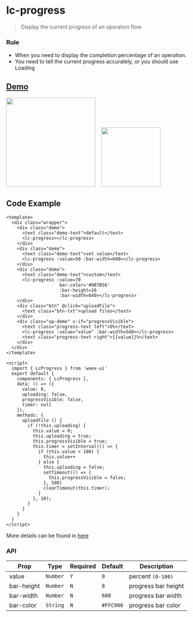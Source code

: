 # lc-progress 

> Display the current progress of an operation flow.

### Rule
- When you need to display the completion percentage of an operation.
- You need to tell the current progress accurately, or you should use Loading


## [Demo](https://h5.m.taobao.com/trip/lc-progress/index.html?_wx_tpl=https%3A%2F%2Fh5.m.taobao.com%2Ftrip%2Flc-progress%2Fdemo%2Findex.native-min.js)
<img src="https://img.alicdn.com/tfs/TB1RWnVSpXXXXaZXFXXXXXXXXXX-750-1334.gif" width="240"/>&nbsp;&nbsp;&nbsp;&nbsp;<img src="https://img.alicdn.com/tfs/TB1pSZaSpXXXXaXXXXXXXXXXXXX-200-200.png" width="160"/>

## Code Example

```vue
<template>
  <div class="wrapper">
    <div class="demo">
      <text class="demo-text">default</text>
      <lc-progress></lc-progress>
    </div>
    <div class="demo">
      <text class="demo-text">set value</text>
      <lc-progress :value=50 :bar-width=600></lc-progress>
    </div>
    <div class="demo">
      <text class="demo-text">custom</text>
      <lc-progress :value=70
                    bar-color='#9B7B56'
                    :bar-height=16
                    :bar-width=640></lc-progress>
    </div>
    <div class="btn" @click="uploadFile">
      <text class="btn-txt">upload files</text>
    </div>
    <div class="up-demo" v-if="progressVisible">
      <text class="progress-text left">0%</text>
      <lc-progress :value="value" :bar-width=540></lc-progress>
      <text class="progress-text right">{{value}}%</text>
    </div>
  </div>
</template>

<script>
  import { LcProgress } from 'weex-ui'
  export default {
    components: { LcProgress },
    data: () => ({
      value: 0,
      uploading: false,
      progressVisible: false,
      timer: null
    }),
    methods: {
      uploadFile () {
        if (!this.uploading) {
          this.value = 0;
          this.uploading = true;
          this.progressVisible = true;
          this.timer = setInterval(() => {
            if (this.value < 100) {
              this.value++
            } else {
              this.uploading = false;
              setTimeout(() => {
                this.progressVisible = false;
              }, 500)
              clearTimeout(this.timer);
            }
          }, 10);
        }
      }
    }
  }
</script>
```

More details can be found in [here](https://github.com/alibaba/weex-ui/blob/master/example/progress/index.vue)


### API
| Prop | Type | Required | Default | Description |
|-------------|------------|--------|-----|-----|
| value | `Number` |`Y`| `0` | percent `(0-100)` |
| bar-height | `Number` |`N`| `8` | progress bar height |
| bar-width | `Number` |`N`| `600` | progress bar width |
| bar-color | `String` |`N`| `#FFC900` | progress bar color |
